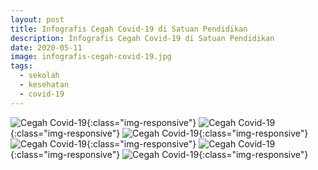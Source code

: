 ```yaml
---
layout: post
title: Infografis Cegah Covid-19 di Satuan Pendidikan
description: Infografis Cegah Covid-19 di Satuan Pendidikan
date: 2020-05-11
image: infografis-cegah-covid-19.jpg
tags:
  - sekolah
  - kesehatan
  - covid-19
---
```


![Cegah Covid-19](/img/download.jpg){:class="img-responsive"}
![Cegah Covid-19](/img/download(1).jpg){:class="img-responsive"}
![Cegah Covid-19](/img/download(2).jpg){:class="img-responsive"}
![Cegah Covid-19](/img/download(3).jpg){:class="img-responsive"}
![Cegah Covid-19](/img/download(4).jpg){:class="img-responsive"}
![Cegah Covid-19](/img/download(5).jpg){:class="img-responsive"}
